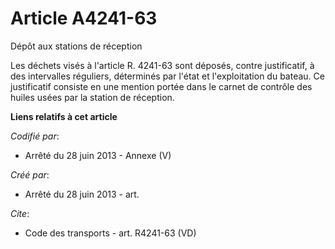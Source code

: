 # Article A4241-63

Dépôt aux stations de réception 

Les déchets visés à l'article R. 4241-63 sont déposés, contre justificatif, à des intervalles réguliers, déterminés par
l'état et l'exploitation du bateau. Ce justificatif consiste en une mention portée dans le carnet de contrôle des huiles
usées par la station de réception.

**Liens relatifs à cet article**

_Codifié par_:

  - Arrêté du 28 juin 2013 -  Annexe (V)

_Créé par_:

  - Arrêté du 28 juin 2013 - art.

_Cite_:

  - Code des transports - art. R4241-63 (VD)
